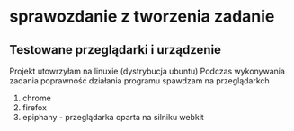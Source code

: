 # sprawozdanie z tworzenia zadanie

## Testowane przeglądarki i urządzenie

Projekt utowrzyłam na linuxie (dystrybucja ubuntu) Podczas wykonywania zadania poprawność działania programu spawdzam na przeglądarkch

1. chrome
2. firefox
3. epiphany - przeglądarka oparta na silniku webkit